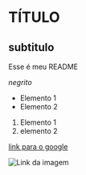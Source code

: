 # TÍTULO

## subtitulo

Esse é meu README

*negrito*

- Elemento 1
- Elemento 2

1) Elemento 1
2) elemento 2

[link para o google](https://google.com.br)

![Link da imagem](adicionarLink.com.br)